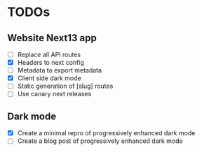 # TODOs

## Website Next13 app

- [ ] Replace all API routes
- [x] Headers to next config
- [ ] Metadata to export metadata
- [x] Client side dark mode
- [ ] Static generation of [slug] routes
- [ ] Use canary next releases

## Dark mode

- [x] Create a minimal repro of progressively enhanced dark mode
- [ ] Create a blog post of progressively enhanced dark mode
